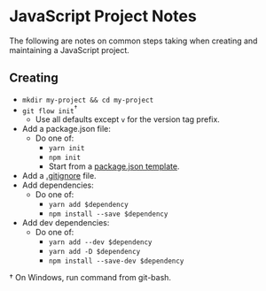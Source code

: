 
# JavaScript Project Notes

The following are notes on common steps taking when creating and maintaining a
JavaScript project.


## Creating

* `mkdir my-project && cd my-project`
* `git flow init`<sup>†</sup>
  + Use all defaults except `v` for the version tag prefix.  
* Add a package.json file:
  + Do one of:
    - `yarn init`
    - `npm init`
    - Start from a [package.json template][package_json-template].
* Add a [.gitignore][gitignore-template] file.
* Add dependencies:
  + Do one of:
    - `yarn add $dependency`
    - `npm install --save $dependency`
* Add dev dependencies:
  + Do one of:
    - `yarn add --dev $dependency`
    - `yarn add -D $dependency`
    - `npm install --save-dev $dependency`


† On Windows, run command from git-bash.


[gitignore-template]: https://github.com/dhurlburtusa/shortcuts/blob/master/git/.gitignore.template
[package_json-template]: https://github.com/dhurlburtusa/shortcuts/blob/master/npm/package.template.json.md
